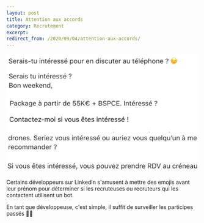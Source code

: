 ```yaml
---
layout: post
title: Attention aux accords
category: Recrutement
excerpt:
redirect_from: /2020/09/04/attention-aux-accords/
---
```


![Message d'un recruteur avec des accords au masculin](/images/blog/2020-09/participe_passe.jpeg)

Certains développeurs sur LinkedIn s'amusent à mettre des emojis avant leur prénom pour déterminer si les recruteuses ou recruteurs qui les contactent utilisent un bot.

En tant que développeuse, c'est simple, il suffit de surveiller les participes passés 🤷‍♀️
